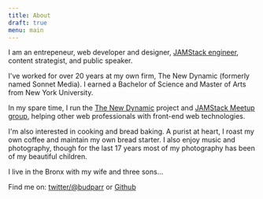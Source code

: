 ```yaml
---
title: About 
draft: true
menu: main
---
```


I am an entrepeneur, web developer and designer, [JAMStack engineer](https://jamstack.org/), content strategist, and public speaker.

I've worked for over 20 years at my own firm, The New Dynamic (formerly named Sonnet Media). I earned a Bachelor of Science and Master of Arts from New York University.

In my spare time, I run the [The New Dynamic](https://www.thenewdynamic.org/) project and [JAMStack Meetup group](http://www.meetup.com/the-new-dynamic/), helping other web professionals  with front-end web technologies.

I'm also interested in cooking and bread baking. A purist at heart, I roast my own coffee and maintain my own bread starter. I also enjoy music and photography, though for the last 17 years most of my photography has been of my beautiful children.

I live in the Bronx with my wife and three sons...

Find me on: [twitter/@budparr](http://twitter.com/budparr) or [Github](https://github.com/budparr)
